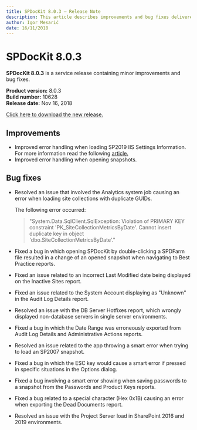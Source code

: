 ```yaml
---
title: SPDocKit 8.0.3 — Release Note
description: This article describes improvements and bug fixes delivered in SPDocKit 8.0.3
author: Igor Mesarić
date: 16/11/2018
---
```


# SPDocKit 8.0.3

**SPDocKit 8.0.3** is a service release containing minor improvements and bug fixes.

**Product version:** 8.0.3  
**Build number:** 10628  
**Release date:** Nov 16, 2018

[Click here to download the new release.](https://www.syskit.com/products/spdockit/download/)

## Improvements

* Improved error handling when loading SP2019 IIS Settings Information. For more information read the following [article.](../troubleshooting/server-load-and-user-permissions/error-while-loading-iis-settings.md)
* Improved error handling when opening snapshots.

## Bug fixes

* Resolved an issue that involved the Analytics system job causing an error when loading site collections with duplicate GUIDs.

  The following error occurred:

  > "System.Data.SqlClient.SqlException: Violation of PRIMARY KEY constraint 'PK\_SiteCollectionMetricsByDate'. Cannot insert duplicate key in object  
  > 'dbo.SiteCollectionMetricsByDate'."

* Fixed a bug in which opening SPDocKit by double-clicking a SPDFarm file resulted in a change of an opened snapshot when navigating to Best Practice reports.
* Fixed an issue related to an incorrect Last Modified date being displayed on the Inactive Sites report.
* Fixed an issue related to the System Account displaying as "Unknown" in the Audit Log Details report. 
* Resolved an issue with the DB Server Hotfixes report, which wrongly displayed non-database servers in single server environments. 
* Fixed a bug in which the Date Range was erroneously exported from Audit Log Details and Administrative Actions reports.
* Resolved an issue related to the app throwing a smart error when trying to load an SP2007 snapshot.
* Fixed a bug in which the ESC key would cause a smart error if pressed in specific situations in the Options dialog. 
* Fixed a bug involving a smart error showing when saving passwords to a snapshot from the Passwords and Product Keys reports.
* Fixed a bug related to a special character \(Hex 0x1B\) causing an error when exporting the Dead Documents report. 
* Resolved an issue with the Project Server load in SharePoint 2016 and 2019 environments.

